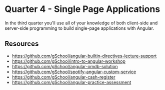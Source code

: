 # Quarter 4 - Single Page Applications

In the third quarter you'll use all of your knowledge of both
client-side and server-side programming to build single-page
applications with Angular.

## Resources

- https://github.com/gSchool/angular-builtin-directives-lecture-support
- https://github.com/gSchool/intro-to-angular-workshop
- https://github.com/gSchool/angular-omdb-solution
- https://github.com/gSchool/spotify-angular-custom-service
- https://github.com/gSchool/angular-cash-register
- https://github.com/gSchool/angular-practice-assessment
